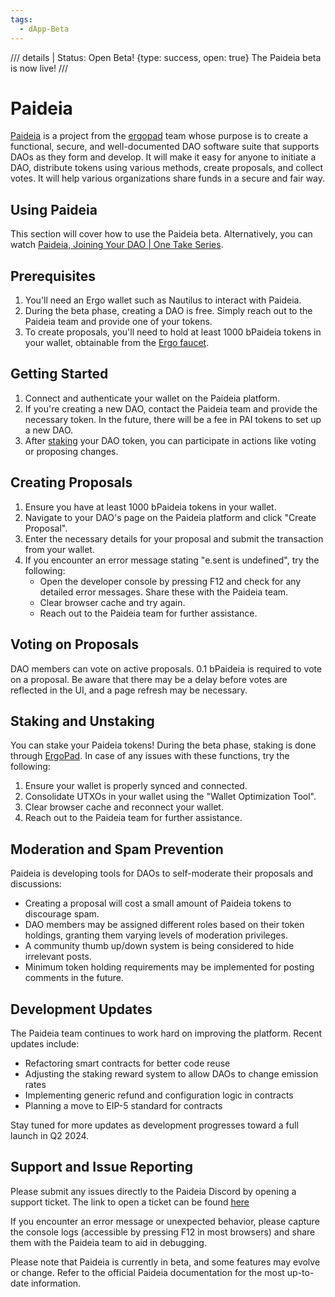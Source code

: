 ```yaml
---
tags:
  - dApp-Beta
---
```


/// details | Status: Open Beta!
     {type: success, open: true}
The Paideia beta is now live!
///



# Paideia
[Paideia](https://www.paideia.im) is a project from the [ergopad](ergopad.md) team whose purpose is to create a functional, secure, and well-documented DAO software suite that supports DAOs as they form and develop. It will make it easy for anyone to initiate a DAO, distribute tokens using various methods, create proposals, and collect votes. It will help various organizations share funds in a secure and fair way.

## Using Paideia
This section will cover how to use the Paideia beta. Alternatively, you can watch [Paideia, Joining Your DAO | One Take Series](https://youtu.be/YUGNLQ6n8BA).

## Prerequisites

1. You'll need an Ergo wallet such as Nautilus to interact with Paideia.
2. During the beta phase, creating a DAO is free. Simply reach out to the Paideia team and provide one of your tokens.
3. To create proposals, you'll need to hold at least 1000 bPaideia tokens in your wallet, obtainable from the [Ergo faucet](https://ergofaucet.org/).

## Getting Started

1. Connect and authenticate your wallet on the Paideia platform.
2. If you're creating a new DAO, contact the Paideia team and provide the necessary token. In the future, there will be a fee in PAI tokens to set up a new DAO.
3. After [staking](https://app.paideia.im/Sigmanauts/staking/manage) your DAO token, you can participate in actions like voting or proposing changes.

## Creating Proposals

1. Ensure you have at least 1000 bPaideia tokens in your wallet.
2. Navigate to your DAO's page on the Paideia platform and click "Create Proposal".
3. Enter the necessary details for your proposal and submit the transaction from your wallet.
4. If you encounter an error message stating "e.sent is undefined", try the following:
   - Open the developer console by pressing F12 and check for any detailed error messages. Share these with the Paideia team.
   - Clear browser cache and try again.
   - Reach out to the Paideia team for further assistance.

## Voting on Proposals
DAO members can vote on active proposals. 0.1 bPaideia is required to vote on a proposal. Be aware that there may be a delay before votes are reflected in the UI, and a page refresh may be necessary.

## Staking and Unstaking

You can stake your Paideia tokens! During the beta phase, staking is done through [ErgoPad](https://ergopad.io/staking/paideia). In case of any issues with these functions, try the following:

1. Ensure your wallet is properly synced and connected.
2. Consolidate UTXOs in your wallet using the "Wallet Optimization Tool".
3. Clear browser cache and reconnect your wallet.
4. Reach out to the Paideia team for further assistance.

## Moderation and Spam Prevention

Paideia is developing tools for DAOs to self-moderate their proposals and discussions:

- Creating a proposal will cost a small amount of Paideia tokens to discourage spam.
- DAO members may be assigned different roles based on their token holdings, granting them varying levels of moderation privileges.
- A community thumb up/down system is being considered to hide irrelevant posts.
- Minimum token holding requirements may be implemented for posting comments in the future.

## Development Updates

The Paideia team continues to work hard on improving the platform. Recent updates include:

- Refactoring smart contracts for better code reuse
- Adjusting the staking reward system to allow DAOs to change emission rates
- Implementing generic refund and configuration logic in contracts
- Planning a move to EIP-5 standard for contracts

Stay tuned for more updates as development progresses toward a full launch in Q2 2024.

## Support and Issue Reporting

Please submit any issues directly to the Paideia Discord by opening a support ticket. The link to open a ticket can be found [here](https://discord.gg/jP25DeTC8U) 

If you encounter an error message or unexpected behavior, please capture the console logs (accessible by pressing F12 in most browsers) and share them with the Paideia team to aid in debugging.

Please note that Paideia is currently in beta, and some features may evolve or change. Refer to the official Paideia documentation for the most up-to-date information.

